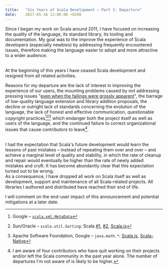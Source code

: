 ```yaml
---
title:   "Six Years of Scala Development – Part I: Departure"
date:    2017-05-16 12:00:00 +0200
---
```


Since I began my work on Scala around 2011, I have focused on increasing the
quality of the language, its standard library, its tooling and documentation.
My goal was to the improve the experience of Scala developers (especially
newbies) by addressing frequently encountered issues, therefore making the
language easier to adopt and more attractive to a wider audience.

<br/>
At the beginning of this years I have ceased Scala development and resigned from
all related activities.

Reasons for my departure are the lack of interest in improving the experience of
our users, the mounting problems caused by not addressing pressing issues
"[even when the failings were grossly apparent](https://news.ycombinator.com/item?id=8277626)",
the barrage of low-quality language extension and library addition proposals,
the decline or outright lack of standards concerning the evolution of the language,
the lack of honest and effective communication, questionable copyright practices[^xml][^sort][^math]
which endanger both the project itself as well as users of the language, and the
continued failure to correct organizational issues that cause contributors to
leave[^leave].

<br/>
I had the expectation that Scala's future development would learn the lessons of
past mistakes – instead of repeating them over and over – and achieve a marginal
level of quality and stability, in which the rate of cleanup and repair would
eventually be higher than the rate of newly added mistakes and cruft.
It has become abundantly clear that this expectation turned out to be wrong.

<br/>
As a consequence, I have dropped all work on Scala itself as well as
development, support and maintenance of all Scala-related projects.
All libraries I authored and distributed have reached their end of life.

I will comment on the end-user impact of this announcement and potential
mitigations at a later date.

[^xml]: Google – [`scala.xml.MetaData`](https://groups.google.com/d/topic/scala-internals/FRPhY1FW9Q8/discussion)
[^sort]: Sun/Oracle – `scala.util.Sorting`: Scala [#1](https://github.com/scala/scala/blob/v2.10.5/src/library/scala/util/Sorting.scala#L19), [#2](https://github.com/scala/scala/pull/4534), [Scala.js](https://github.com/scala-js/scala-js/issues/1765)
[^math]: Apache Software Foundation, Google – `java.math.*`: [Scala.js](https://github.com/scala-js/scala-js/pull/1549), [Scala-Native](https://github.com/scala-native/scala-native/commit/804b5e187c0559f453d137e92055c2715279fe4b)
[^leave]: I am aware of four contributors who have quit working on their projects and/or left the Scala community in the past year alone. The number of departures I'm not aware of is likely to be higher.

<!-- https://github.com/scala/scala/graphs/contributors?from=2011-12-01&to=2016-07-31

git shortlog -s -n 947797e..a02b913 -->
